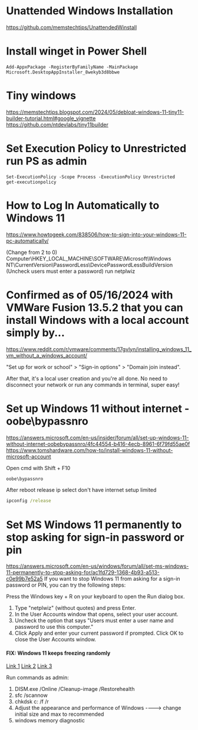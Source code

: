 # Unattended Windows Installation
https://github.com/memstechtips/UnattendedWinstall

# Install winget in Power Shell
```PS
Add-AppxPackage -RegisterByFamilyName -MainPackage Microsoft.DesktopAppInstaller_8wekyb3d8bbwe
```

# Tiny windows
https://memstechtips.blogspot.com/2024/05/debloat-windows-11-tiny11-builder-tutorial.html#google_vignette
https://github.com/ntdevlabs/tiny11builder

# Set Execution Policy to Unrestricted run PS as admin
```PS 
Set-ExecutionPolicy -Scope Process -ExecutionPolicy Unrestricted
get-executionpolicy
```

# How to Log In Automatically to Windows 11
https://www.howtogeek.com/838506/how-to-sign-into-your-windows-11-pc-automatically/

(Change from 2 to 0)
Computer\HKEY_LOCAL_MACHINE\SOFTWARE\Microsoft\Windows NT\CurrentVersion\PasswordLess\DevicePasswordLessBuildVersion
(Uncheck users must enter a password)
run netplwiz

# Confirmed as of 05/16/2024 with VMWare Fusion 13.5.2 that you can install Windows with a local account simply by...
https://www.reddit.com/r/vmware/comments/17gvlyn/installing_windows_11_vm_without_a_windows_account/

"Set up for work or school" > "Sign-in options" > "Domain join instead".

After that, it's a local user creation and you're all done. No need to disconnect your network or run any commands in terminal, super easy!

# Set up Windows 11 without internet - oobe\bypassnro
https://answers.microsoft.com/en-us/insider/forum/all/set-up-windows-11-without-internet-oobebypassnro/4fc44554-b416-4ecb-8961-6f79fd55ae0f
https://www.tomshardware.com/how-to/install-windows-11-without-microsoft-account

Open cmd with Shift + F10 

```cmd
oobe\bypassnro
```

After reboot release ip select don't have internet setup limited

```cmd
ipconfig /release
```

# Set MS Windows 11 permanently to stop asking for sign-in password or pin
https://answers.microsoft.com/en-us/windows/forum/all/set-ms-windows-11-permanently-to-stop-asking-for/ac1fd729-1368-4b93-a513-c0e99b7e52a5
If you want to stop Windows 11 from asking for a sign-in password or PIN, you can try the following steps:

Press the Windows key + R on your keyboard to open the Run dialog box.
1. Type "netplwiz" (without quotes) and press Enter.
2. In the User Accounts window that opens, select your user account.
3. Uncheck the option that says "Users must enter a user name and password to use this computer."
4. Click Apply and enter your current password if prompted.
Click OK to close the User Accounts window.

#### FIX: Windows 11 keeps freezing randomly
[Link 1](https://learn.microsoft.com/en-us/windows-hardware/manufacture/desktop/repair-a-windows-image?view=windows-11)
[Link 2](https://www.youtube.com/watch?v=y4ULI57jjLI)
[Link 3](https://www.sweetwater.com/sweetcare/articles/how-to-use-dism-to-repair-windows-image/)

Run commands as admin:
1. DISM.exe /Online /Cleanup-image /Restorehealth
2. sfc /scannow
3. chkdsk c: /f /r
4. Adjust the appearance and performance of Windows
   ----> change initial size and max to recommended
4. windows memory diagnostic
